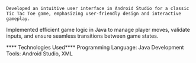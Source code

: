 	Developed an intuitive user interface in Android Studio for a classic Tic Tac Toe game, emphasizing user-friendly design and interactive gameplay.
 Implemented efficient game logic in Java to manage player moves, validate inputs, and ensure seamless transitions between game states.

**** Technologies Used****
Programming Language: Java
Development Tools: Android Studio, XML
